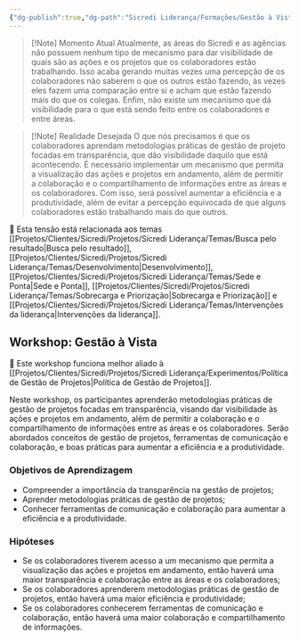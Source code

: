 ```yaml
---
{"dg-publish":true,"dg-path":"Sicredi Liderança/Formações/Gestão à Vista.md","permalink":"/Sicredi Liderança/Formações/Gestão à Vista/"}
---
```



> [!Note] Momento Atual
> Atualmente, as áreas do Sicredi e as agências não possuem nenhum tipo de mecanismo para dar visibilidade de quais são as ações e os projetos que os colaboradores estão trabalhando. Isso acaba gerando muitas vezes uma percepção de os colaboradores não saberem o que os outros estão fazendo, às vezes eles fazem uma comparação entre si e acham que estão fazendo mais do que os colegas. Enfim, não existe um mecanismo que dá visibilidade para o que está sendo feito entre os colaboradores e entre áreas.

> [!Note] Realidade Desejada
> O que nós precisamos é que os colaboradores aprendam metodologias práticas de gestão de projeto focadas em transparência, que dão visibilidade daquilo que está acontecendo. É necessário implementar um mecanismo que permita a visualização das ações e projetos em andamento, além de permitir a colaboração e o compartilhamento de informações entre as áreas e os colaboradores. Com isso, será possível aumentar a eficiência e a produtividade, além de evitar a percepção equivocada de que alguns colaboradores estão trabalhando mais do que outros.

🔗 Esta tensão está relacionada aos temas [[Projetos/Clientes/Sicredi/Projetos/Sicredi Liderança/Temas/Busca pelo resultado\|Busca pelo resultado]], [[Projetos/Clientes/Sicredi/Projetos/Sicredi Liderança/Temas/Desenvolvimento\|Desenvolvimento]], [[Projetos/Clientes/Sicredi/Projetos/Sicredi Liderança/Temas/Sede e Ponta\|Sede e Ponta]], [[Projetos/Clientes/Sicredi/Projetos/Sicredi Liderança/Temas/Sobrecarga e Priorização\|Sobrecarga e Priorização]] e [[Projetos/Clientes/Sicredi/Projetos/Sicredi Liderança/Temas/Intervenções da liderança\|Intervenções da liderança]].

## Workshop: Gestão à Vista

🔗 Este workshop funciona melhor aliado à [[Projetos/Clientes/Sicredi/Projetos/Sicredi Liderança/Experimentos/Política de Gestão de Projetos\|Política de Gestão de Projetos]].

Neste workshop, os participantes aprenderão metodologias práticas de gestão de projetos focadas em transparência, visando dar visibilidade às ações e projetos em andamento, além de permitir a colaboração e o compartilhamento de informações entre as áreas e os colaboradores. Serão abordados conceitos de gestão de projetos, ferramentas de comunicação e colaboração, e boas práticas para aumentar a eficiência e a produtividade.

### Objetivos de Aprendizagem
- Compreender a importância da transparência na gestão de projetos;
- Aprender metodologias práticas de gestão de projetos;
- Conhecer ferramentas de comunicação e colaboração para aumentar a eficiência e a produtividade.

### Hipóteses
- Se os colaboradores tiverem acesso a um mecanismo que permita a visualização das ações e projetos em andamento, então haverá uma maior transparência e colaboração entre as áreas e os colaboradores;
- Se os colaboradores aprenderem metodologias práticas de gestão de projetos, então haverá uma maior eficiência e produtividade;
- Se os colaboradores conhecerem ferramentas de comunicação e colaboração, então haverá uma maior colaboração e compartilhamento de informações.

